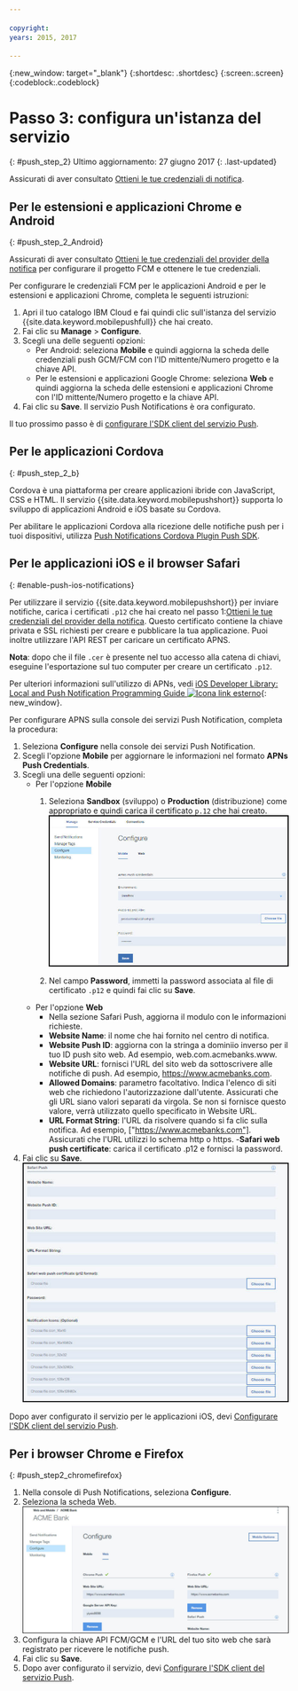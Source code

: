 ```yaml
---

copyright:
years: 2015, 2017

---
```


{:new_window: target="_blank"}
{:shortdesc: .shortdesc}
{:screen:.screen}
{:codeblock:.codeblock}

# Passo 3: configura un'istanza del servizio  
{: #push_step_2}
Ultimo aggiornamento: 27 giugno 2017
{: .last-updated}

Assicurati di aver consultato [Ottieni le tue credenziali di notifica](push_step_1.html).


## Per le estensioni e applicazioni Chrome e Android
{: #push_step_2_Android}


Assicurati di aver consultato [Ottieni le tue credenziali del provider della notifica](push_step_1.html) per configurare il progetto FCM e ottenere le tue credenziali.

Per configurare le credenziali FCM per le applicazioni Android e per le estensioni e applicazioni Chrome, completa le seguenti istruzioni:

1. Apri il tuo catalogo IBM Cloud e fai quindi clic sull'istanza del servizio {{site.data.keyword.mobilepushfull}} che hai creato. 
2. Fai clic su **Manage** > **Configure**. 
3. Scegli una delle seguenti opzioni: 
	- Per Android: seleziona **Mobile** e quindi aggiorna la scheda delle credenziali push GCM/FCM con l'ID mittente/Numero progetto e la chiave API. 
	- Per le estensioni e applicazioni Google Chrome: seleziona **Web** e quindi aggiorna la scheda delle estensioni e applicazioni Chrome con l'ID mittente/Numero progetto e la chiave API. 
4. Fai clic su **Save**. Il servizio Push Notifications è ora configurato.

Il tuo prossimo passo è di [configurare l'SDK client del servizio Push](push_step_3.html).


## Per le applicazioni Cordova 
{: #push_step_2_b}


Cordova è una piattaforma per creare applicazioni ibride con JavaScript, CSS e HTML. Il servizio {{site.data.keyword.mobilepushshort}} supporta lo sviluppo di applicazioni Android e iOS basate su Cordova.

Per abilitare le applicazioni Cordova alla ricezione delle notifiche push per i tuoi dispositivi, utilizza [Push Notifications Cordova Plugin Push SDK](https://github.com/ibm-bluemix-mobile-services/bms-clientsdk-cordova-plugin-push/tree/Doc#ios-app).



## Per le applicazioni iOS e il browser Safari 
{: #enable-push-ios-notifications}


Per utilizzare il servizio {{site.data.keyword.mobilepushshort}} per inviare notifiche, carica i certificati `.p12` che hai creato nel passo 1:[Ottieni le tue credenziali del provider della notifica](push_step_1.html). Questo certificato contiene la chiave privata e SSL richiesti per creare e pubblicare la tua applicazione. Puoi inoltre utilizzare l'API REST per caricare un certificato APNS.

**Nota**: dopo che il file `.cer` è presente nel tuo accesso alla catena di chiavi, eseguine l'esportazione sul tuo computer per creare un certificato `.p12`.

Per ulteriori informazioni sull'utilizzo di APNs, vedi [iOS Developer Library: Local and Push Notification Programming Guide ![Icona link esterno](../../icons/launch-glyph.svg "Icona link esterno")](https://developer.apple.com/library/ios/documentation/NetworkingInternet/Conceptual/RemoteNotificationsPG/Chapters/ProvisioningDevelopment.html#//apple_ref/doc/uid/TP40008194-CH104-SW4){: new_window}.

Per configurare APNS sulla console dei servizi Push Notification, completa la procedura:

1. Seleziona **Configure** nella console dei servizi Push Notification.
2. Scegli l'opzione **Mobile** per aggiornare le informazioni nel formato **APNs Push Credentials**.
3. Scegli una delle seguenti opzioni:
	- Per l'opzione **Mobile**
		1. Seleziona **Sandbox** (sviluppo) o **Production** (distribuzione) come appropriato e quindi carica il certificato `p.12` che hai creato.
		  ![Configura la console di Push notifications](images/wizard.jpg)

		1. Nel campo **Password**, immetti la password associata al file di certificato `.p12` e quindi fai clic su **Save**.
	- Per l'opzione **Web**
		- Nella sezione Safari Push, aggiorna il modulo con le informazioni richieste. 
		- **Website Name**: il nome che hai fornito nel centro di notifica.
		- **Website Push ID**: aggiorna con la stringa a dominiio inverso per il tuo ID push sito web. Ad esempio, web.com.acmebanks.www.
		- **Website URL**: fornisci l'URL del sito web da sottoscrivere alle notifiche di push. Ad esempio, https://www.acmebanks.com.
		- **Allowed Domains**: parametro facoltativo. Indica l'elenco di siti web che richiedono l'autorizzazione dall'utente. Assicurati che gli URL siano valori separati da virgola. Se non si fornisce questo valore, verrà utilizzato quello specificato in Website URL. 
		- **URL Format String**: l'URL da risolvere quando si fa clic sulla notifica. Ad esempio, ["https://www.acmebanks.com"]. Assicurati che l'URL utilizzi lo schema http o https.
		-**Safari web push certificate**: carica il certificato .p12 e fornisci la password.
4. Fai clic su **Save**.	
![Console Push Notifications](images/push_configure_safari.jpg)	

Dopo aver configurato il servizio per le applicazioni iOS, devi [Configurare l'SDK client del servizio Push](push_step_3.html).


## Per i browser Chrome e Firefox 
{: #push_step2_chromefirefox}

1. Nella console di Push Notifications, seleziona **Configure**.
2. Seleziona la scheda Web.
	![Configurazioni WebPush](images/webpush_configure.jpg)
3. Configura la chiave API FCM/GCM e l'URL del tuo sito web che sarà registrato per ricevere le notifiche push.
4. Fai clic su **Save**.
5. Dopo aver configurato il servizio, devi [Configurare l'SDK client del servizio Push](push_step_3.html).
